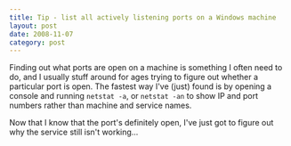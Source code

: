 ```yaml
---
title: Tip - list all actively listening ports on a Windows machine
layout: post
date: 2008-11-07
category: post
---
```


Finding out what ports are open on a machine is something I often need to do, and I usually stuff around for ages trying to figure out whether a particular port is open. The fastest way I've (just) found is by opening a console and running `netstat -a`, or `netstat -an` to show IP and port numbers rather than machine and service names.

Now that I know that the port's definitely open, I've just got to figure out why the service still isn't working...

